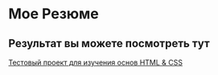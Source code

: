 # Мое Резюме

## Результат вы можете посмотреть тут

[Тестовый проект для изучения основ HTML & CSS](https://dmitriy3336.github.io/resume/)
